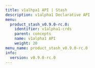 ```yaml
---
title: v1alhpa1 API | Stash
description: v1alpha1 Declarative API
menu:
  product_stash_v0.9.0-rc.0:
    identifier: v1alpha1-crds
    parent: concepts
    name: v1alpha1 API
    weight: 20
menu_name: product_stash_v0.9.0-rc.0
info:
  version: v0.9.0-rc.0
---
```



